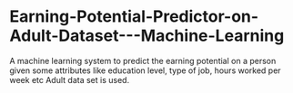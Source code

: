 # Earning-Potential-Predictor-on-Adult-Dataset---Machine-Learning
A machine learning system to predict the earning potential on a person given some attributes like education level, type of job, hours worked per week etc
Adult data set is used.
